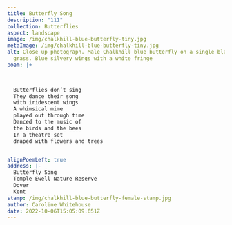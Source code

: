 ```yaml
---
title: Butterfly Song
description: "111"
collection: Butterflies
aspect: landscape
image: /img/chalkhill-blue-butterfly-tiny.jpg
metaImage: /img/chalkhill-blue-butterfly-tiny.jpg
alt: Close up photograph. Male Chalkhill blue butterfly on a single blade of
  grass. Blue silvery wings with a white fringe
poem: |+
  


  Butterflies don’t sing
  They dance their song
  with iridescent wings
  A whimsical mime
  played out through time
  Danced to the music of 
  the birds and the bees
  In a theatre set 
  draped with flowers and trees


alignPoemLeft: true
address: |-
  Butterfly Song
  Temple Ewell Nature Reserve
  Dover 
  Kent
stamp: /img/chalkhill-blue-butterfly-female-stamp.jpg
author: Caroline Whitehouse
date: 2022-10-06T15:05:09.651Z
---
```


